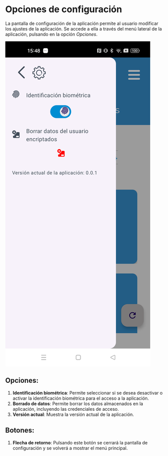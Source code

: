# Opciones de configuración

La pantalla de configuración de la aplicación permite al usuario modificar los ajustes de la aplicación. Se accede a ella a través del menú lateral de la aplicación, pulsando en la opción *Opciones*.

![Pantalla de configuración](./img/sshots/configuracion.png)

## Opciones:
1. **Identificación biométrica**: Permite seleccionar si se desea desactivar o activar la identificación biométrica para el acceso a la aplicación.
2. **Borrado de datos**: Permite borrar los datos almacenados en la aplicación, incluyendo las credenciales de acceso.
3. **Versión actual**: Muestra la versión actual de la aplicación.

## Botones:
1. **Flecha de retorno**: Pulsando este botón se cerrará la pantalla de configuración y se volverá a mostrar el menú principal.
